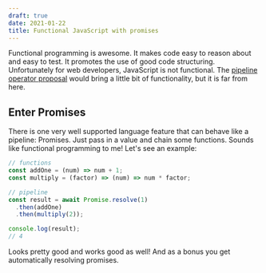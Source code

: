 ```yaml
---
draft: true
date: 2021-01-22
title: Functional JavaScript with promises
---
```


Functional programming is awesome. It makes code easy to reason about and easy to test. It promotes the use of good code structuring. Unfortunately for web developers, JavaScript is not functional. The [pipeline operator proposal](https://github.com/tc39/proposal-pipeline-operator) would bring a little bit of functionality, but it is far from here.

## Enter Promises

There is one very well supported language feature that can behave like a pipeline: Promises. Just pass in a value and chain some functions. Sounds like functional programming to me! Let's see an example:

```js
// functions
const addOne = (num) => num + 1;
const multiply = (factor) => (num) => num * factor;

// pipeline
const result = await Promise.resolve(1)
  .then(addOne)
  .then(multiply(2));

console.log(result);
// 4
```

Looks pretty good and works good as well! And as a bonus you get automatically resolving promises.